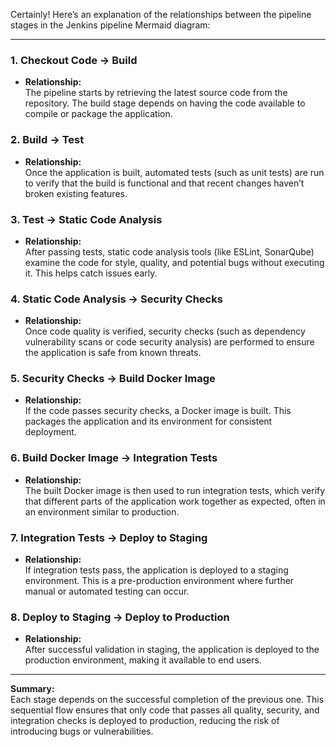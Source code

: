 Certainly! Here’s an explanation of the relationships between the pipeline stages in the Jenkins pipeline Mermaid diagram:

---

### **1. Checkout Code → Build**
- **Relationship:**  
  The pipeline starts by retrieving the latest source code from the repository. The build stage depends on having the code available to compile or package the application.

### **2. Build → Test**
- **Relationship:**  
  Once the application is built, automated tests (such as unit tests) are run to verify that the build is functional and that recent changes haven’t broken existing features.

### **3. Test → Static Code Analysis**
- **Relationship:**  
  After passing tests, static code analysis tools (like ESLint, SonarQube) examine the code for style, quality, and potential bugs without executing it. This helps catch issues early.

### **4. Static Code Analysis → Security Checks**
- **Relationship:**  
  Once code quality is verified, security checks (such as dependency vulnerability scans or code security analysis) are performed to ensure the application is safe from known threats.

### **5. Security Checks → Build Docker Image**
- **Relationship:**  
  If the code passes security checks, a Docker image is built. This packages the application and its environment for consistent deployment.

### **6. Build Docker Image → Integration Tests**
- **Relationship:**  
  The built Docker image is then used to run integration tests, which verify that different parts of the application work together as expected, often in an environment similar to production.

### **7. Integration Tests → Deploy to Staging**
- **Relationship:**  
  If integration tests pass, the application is deployed to a staging environment. This is a pre-production environment where further manual or automated testing can occur.

### **8. Deploy to Staging → Deploy to Production**
- **Relationship:**  
  After successful validation in staging, the application is deployed to the production environment, making it available to end users.

---

**Summary:**  
Each stage depends on the successful completion of the previous one. This sequential flow ensures that only code that passes all quality, security, and integration checks is deployed to production, reducing the risk of introducing bugs or vulnerabilities.
